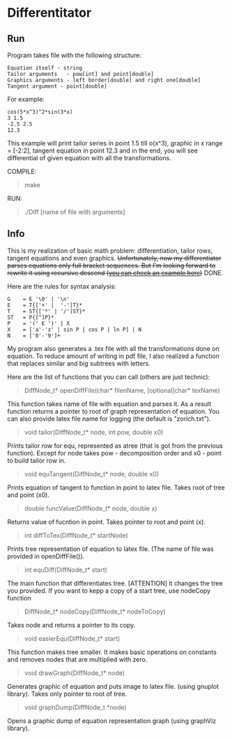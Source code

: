 # Differentitator

## Run
Program takes file with the following structure:
```
Equation itself - string
Tailor arguments   - pow[int] and point[double]
Graphics arguments - left border[double] and right one[double]
Tangent argument - point[double]
```
For example:
```
cos(5*x^3)^2*sin(3*x)
3 1.5
-2.5 2.5
12.3
```
This example will print tailor series in point 1.5 till o(x^3), graphic in x range = [-2:2], tangent equation in point 12.3 and in the end, you will see differential of given equation with all the transformations.

COMPILE:
> make

RUN:
> ./Diff [name of file with arguments]


## Info
This is my realization of basic math problem: differentiation, tailor rows, tangent equations and even graphics. ~~Unfortunately, now my differentiator parses equations only full bracket sequences. But I'm looking forward to rewrite it using recursive descend ([you can check an example here](https://github.com/ThreadJava800/Recursive-descend))~~ DONE.

Here are the rules for syntax analysis:
```
G    = E '\0' | '\n'
E    = T{['+' |  '-']T}*
T    = ST{['*' | '/']ST}*
ST   = P{[^]P}*
P    = '(' E ')' | X
X    = ['a'-'z' | sin P | cos P | ln P] | N
N    = ['0'-'9']+
```

My program also generates a .tex file with all the transformations done on equation. To reduce amount of writing in pdf file, I also realized a function that replaces similar and big subtrees with letters.

Here are the list of functions that you can call (others are just technic):
> DiffNode_t* openDiffFile(char* filenName, [optional]char* texName)

This function takes name of file with equation and parses it. As a result function returns a pointer to root of graph representation of equation. You can also provide latex file name for logging (the default is "zorich.txt").

> void tailor(DiffNode_t* node, int pow, double x0)

Prints tailor row for equ, represented as atree (that is got from the previous function). Except for node takes pow - decomposition order and x0 - point to build tailor row in.

> void equTangent(DiffNode_t* node, double x0)

Prints equation of tangent to function in point to latex file. Takes root of tree and point (x0).

> double funcValue(DiffNode_t* node, double x)

Returns value of fucntion in point. Takes pointer to root and point (x).

> int diffToTex(DiffNode_t* startNode)

Prints tree representation of equation to latex file. (The name of file was provided in openDiffFile()).

> int equDiff(DiffNode_t* start)

The main function that differentiates tree. [ATTENTION] it changes the tree you provided. If you want to kepp a copy of a start tree, use nodeCopy function

> DiffNode_t* nodeCopy(DiffNode_t* nodeToCopy)

Takes node and returns a pointer to its copy.

> void easierEqu(DiffNode_t* start)

This function makes tree smaller. It makes basic operations on constants and removes nodes that are multiplied with zero.

> void drawGraph(DiffNode_t* node)

Generates graphic of equation and puts image to latex file. (using gnuplot library). Takes only pointer to root of tree.

> void graphDump(DiffNode_t *node)

Opens a graphic dump of equation representation graph (using graphViz library).